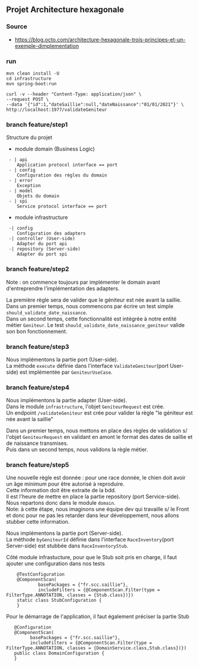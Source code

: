 ## Projet Architecture hexagonale

### Source
 * https://blog.octo.com/architecture-hexagonale-trois-principes-et-un-exemple-dimplementation

### run

```
mvn clean install -U
cd infrastructure
mvn spring-boot:run

curl -v --header "Content-Type: application/json" \
--request POST \
--data '{"id":1,"dateSaillie":null,"dateNaissance":"01/01/2021"}' \
http://localhost:1977/validateGeniteur

```

### branch feature/step1

Structure du projet

* module domain (Business Logic)
```
 - | api 
    Application protocol interface == port
 - | config
    Configuration des règles du domain
 - | error
    Exception
 - | model
    Objets du domain
 - | spi
    Service protocol interface == port
```

* module infrastructure

```
 -| config
    Configuration des adapters
 -| controller (User-side)
    Adapter du port api
 -| repository (Server-side)
    Adapter du port spi
```

### branch feature/step2

Note : on commence toujours par implémenter le domain avant d'entreprendre l'implémentation des adapters.

La première règle sera de valider que le géniteur est née avant la saillie.\
Dans un premier temps, nous commencons par écrire un test simple `should_validate_date_naissance`.\
Dans un second temps, cette fonctionnalité est intégrée à notre entité métier `Geniteur`. Le test `should_validate_date_naissance_geniteur` valide son bon fonctionnement.

### branch feature/step3

Nous implémentons la partie port (User-side).\
La méthode `execute` définie dans l'interface `ValidateGeniteur`(port User-side) est implémentée par `GeniteurUseCase`.

### branch feature/step4

Nous implémentons la partie adapter (User-side).\
Dans le module `infrastructure`, l'objet `GeniteurRequest` est crée.\
Un endpoint `/validateGeniteur` est crée pour valider la règle "le géniteur est née avant la saillie"

Dans un premier temps, nous mettons en place des règles de validation s/ l'objet `GeniteurRequest` en validant en amont le format des dates de saillie et de naissance transmises.\
Puis dans un second temps, nous validons la règle métier.

### branch feature/step5

Une nouvelle règle est donnée : pour une race donnée, le chien doit avoir un âge minimum pour être autorisé à reproduire.\
Cette information doit être extraite de la bdd.\
Il est l'heure de mettre en place la partie repository (port Service-side). Nous repartons donc dans le module `domain`.\
Note: à cette étape, nous imaginons une équipe dev qui travaille s/ le Front et donc pour ne pas les retarder dans leur développement, nous allons stubber cette information.

Nous implémentons la partie port (Server-side).\
La méthode `byGeniteurId` définie dans l'interface `RaceInventory`(port Server-side) est stubbée dans `RaceInventoryStub`.

Côté module infrastucture, pour que le Stub soit pris en charge, il faut ajouter une configuration dans nos tests
```
    @TestConfiguration
    @ComponentScan(
            basePackages = {"fr.scc.saillie"},
            includeFilters = {@ComponentScan.Filter(type = FilterType.ANNOTATION, classes = {Stub.class})})
    static class StubConfiguration {
    }
```
Pour le démarrage de l'application, il faut également préciser la partie Stub
```
   @Configuration
   @ComponentScan(
         basePackages = {"fr.scc.saillie"},
         includeFilters = {@ComponentScan.Filter(type = FilterType.ANNOTATION, classes = {DomainService.class,Stub.class})})
   public class DomainConfiguration {
   }
```
